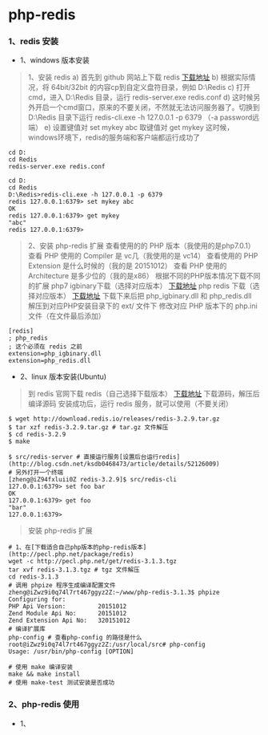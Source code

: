 # php-redis

### 1、redis 安装

* 1、windows 版本安装

> 1、安装 redis
> a) 首先到 github 网站上下载 redis [下载地址](https://github.com/dmajkic/redis/downloads)
> b) 根据实际情况，将 64bit/32bit 的内容cp到自定义盘符目录，例如 D:\Redis
> c) 打开cmd，进入 D:\Redis 目录，运行 redis-server.exe redis.conf
> d) 这时候另外开启一个cmd窗口，原来的不要关闭，不然就无法访问服务器了。切换到 D:\Redis 目录下运行  redis-cli.exe -h 127.0.0.1 -p 6379 （-a password远端）
> e) 设置键值对 set mykey abc  取键值对 get mykey
> 这时候，windows环境下，redis的服务端和客户端都运行成功了

```
cd D:
cd Redis
redis-server.exe redis.conf
```

```
cd D:
cd Redis
D:\Redis>redis-cli.exe -h 127.0.0.1 -p 6379
redis 127.0.0.1:6379> set mykey abc
OK
redis 127.0.0.1:6379> get mykey
"abc"
redis 127.0.0.1:6379>
```

> 2、安装 php-redis 扩展
> 查看使用的的 PHP 版本（我使用的是php7.0.1）
> 查看 PHP 使用的 Compiler 是 vc几（我使用的是 vc14）
> 查看使用的 PHP Extension 是什么时候的（我的是	20151012）
> 查看 PHP 使用的 Architecture 是多少位的（我的是x86）
> 根据不同的PHP版本情况下载不同的扩展
> php7 igbinary下载（选择对应版本） [下载地址](http://windows.php.net/downloads/pecl/releases/igbinary/) 
> php redis 下载（选择对应版本） [下载地址](https://pecl.php.net/package/redis)
> 下载下来后把 php_igbinary.dll 和 php_redis.dll 解压到对应PHP安装目录下的 ext/ 文件下
> 修改对应 PHP 版本下的 php.ini 文件（在文件最后添加）

```
[redis]
; php_redis
; 这个必须在 redis 之前
extension=php_igbinary.dll
extension=php_redis.dll
```

* 2、linux 版本安装(Ubuntu)

> 到 redis 官网下载 redis（自己选择下载版本） [下载地址](https://redis.io/download)
> 下载源码，解压后编译源码
> 安装成功后，运行 redis 服务，就可以使用（不要关闭）

```
$ wget http://download.redis.io/releases/redis-3.2.9.tar.gz
$ tar xzf redis-3.2.9.tar.gz # tar.gz 文件解压
$ cd redis-3.2.9
$ make

$ src/redis-server # 直接运行服务[设置后台运行redis](http://blog.csdn.net/ksdb0468473/article/details/52126009)
# 另外打开一个终端
[zheng@iZ94fxluii0Z redis-3.2.9]$ src/redis-cli 
127.0.0.1:6379> set foo bar
OK
127.0.0.1:6379> get foo
"bar"
127.0.0.1:6379>
```

> 安装 php-redis 扩展

```
# 1、在[下载适合自己php版本的php-redis版本](http://pecl.php.net/package/redis)
wget -c http://pecl.php.net/get/redis-3.1.3.tgz
tar xvf redis-3.1.3.tgz # tgz 文件解压
cd redis-3.1.3
# 调用 phpize 程序生成编译配置文件
zheng@iZwz9i0q74l7rt467ggyz2Z:~/www/php-redis-3.1.3$ phpize
Configuring for:
PHP Api Version:         20151012
Zend Module Api No:      20151012
Zend Extension Api No:   320151012
# 编译扩展库
php-config # 查看php-config 的路径是什么
root@iZwz9i0q74l7rt467ggyz2Z:/usr/local/src# php-config
Usage: /usr/bin/php-config [OPTION]

# 使用 make 编译安装
make && make install
# 使用 make-test 测试安装是否成功
```

### 2、php-redis 使用

* 1、